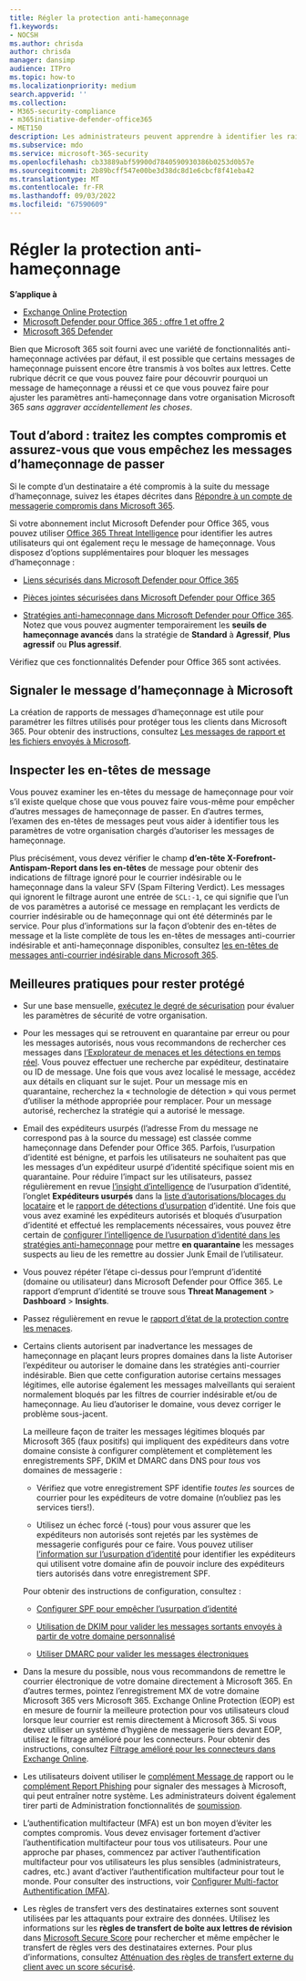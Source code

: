 ```yaml
---
title: Régler la protection anti-hameçonnage
f1.keywords:
- NOCSH
ms.author: chrisda
author: chrisda
manager: dansimp
audience: ITPro
ms.topic: how-to
ms.localizationpriority: medium
search.appverid: ''
ms.collection:
- M365-security-compliance
- m365initiative-defender-office365
- MET150
description: Les administrateurs peuvent apprendre à identifier les raisons pour lesquelles et comment un message de hameçonnage a été transmis dans Microsoft 365, et ce qu’il faut faire pour empêcher d’autres messages de hameçonnage à l’avenir.
ms.subservice: mdo
ms.service: microsoft-365-security
ms.openlocfilehash: cb33889abf59900d7840590930386b0253d0b57e
ms.sourcegitcommit: 2b89bcff547e00be3d38dc8d1e6cbcf8f41eba42
ms.translationtype: MT
ms.contentlocale: fr-FR
ms.lasthandoff: 09/03/2022
ms.locfileid: "67590609"
---
```

# <a name="tune-anti-phishing-protection"></a>Régler la protection anti-hameçonnage

**S’applique à**
- [Exchange Online Protection](exchange-online-protection-overview.md)
- [Microsoft Defender pour Office 365 : offre 1 et offre 2](defender-for-office-365.md)
- [Microsoft 365 Defender](../defender/microsoft-365-defender.md)

Bien que Microsoft 365 soit fourni avec une variété de fonctionnalités anti-hameçonnage activées par défaut, il est possible que certains messages de hameçonnage puissent encore être transmis à vos boîtes aux lettres. Cette rubrique décrit ce que vous pouvez faire pour découvrir pourquoi un message de hameçonnage a réussi et ce que vous pouvez faire pour ajuster les paramètres anti-hameçonnage dans votre organisation Microsoft 365 _sans aggraver accidentellement les choses_.

## <a name="first-things-first-deal-with-any-compromised-accounts-and-make-sure-you-block-any-more-phishing-messages-from-getting-through"></a>Tout d’abord : traitez les comptes compromis et assurez-vous que vous empêchez les messages d’hameçonnage de passer

Si le compte d’un destinataire a été compromis à la suite du message d’hameçonnage, suivez les étapes décrites dans [Répondre à un compte de messagerie compromis dans Microsoft 365](responding-to-a-compromised-email-account.md).

Si votre abonnement inclut Microsoft Defender pour Office 365, vous pouvez utiliser [Office 365 Threat Intelligence](office-365-ti.md) pour identifier les autres utilisateurs qui ont également reçu le message de hameçonnage. Vous disposez d’options supplémentaires pour bloquer les messages d’hameçonnage :

- [Liens sécurisés dans Microsoft Defender pour Office 365](set-up-safe-links-policies.md)

- [Pièces jointes sécurisées dans Microsoft Defender pour Office 365](set-up-safe-attachments-policies.md)

- [Stratégies anti-hameçonnage dans Microsoft Defender pour Office 365](configure-mdo-anti-phishing-policies.md). Notez que vous pouvez augmenter temporairement les **seuils de hameçonnage avancés** dans la stratégie de **Standard** à **Agressif**, **Plus agressif** ou **Plus agressif**.

Vérifiez que ces fonctionnalités Defender pour Office 365 sont activées.

## <a name="report-the-phishing-message-to-microsoft"></a>Signaler le message d’hameçonnage à Microsoft

La création de rapports de messages d’hameçonnage est utile pour paramétrer les filtres utilisés pour protéger tous les clients dans Microsoft 365. Pour obtenir des instructions, consultez [Les messages de rapport et les fichiers envoyés à Microsoft](report-junk-email-messages-to-microsoft.md).

## <a name="inspect-the-message-headers"></a>Inspecter les en-têtes de message

Vous pouvez examiner les en-têtes du message de hameçonnage pour voir s’il existe quelque chose que vous pouvez faire vous-même pour empêcher d’autres messages de hameçonnage de passer. En d’autres termes, l’examen des en-têtes de messages peut vous aider à identifier tous les paramètres de votre organisation chargés d’autoriser les messages de hameçonnage.

Plus précisément, vous devez vérifier le champ **d’en-tête X-Forefront-Antispam-Report dans les en-têtes** de message pour obtenir des indications de filtrage ignoré pour le courrier indésirable ou le hameçonnage dans la valeur SFV (Spam Filtering Verdict). Les messages qui ignorent le filtrage auront une entrée de `SCL:-1`, ce qui signifie que l’un de vos paramètres a autorisé ce message en remplaçant les verdicts de courrier indésirable ou de hameçonnage qui ont été déterminés par le service. Pour plus d’informations sur la façon d’obtenir des en-têtes de message et la liste complète de tous les en-têtes de messages anti-courrier indésirable et anti-hameçonnage disponibles, consultez [les en-têtes de messages anti-courrier indésirable dans Microsoft 365](anti-spam-message-headers.md).

## <a name="best-practices-to-stay-protected"></a>Meilleures pratiques pour rester protégé

- Sur une base mensuelle, [exécutez le degré de sécurisation](../defender/microsoft-secure-score.md) pour évaluer les paramètres de sécurité de votre organisation.

- Pour les messages qui se retrouvent en quarantaine par erreur ou pour les messages autorisés, nous vous recommandons de rechercher ces messages dans [l’Explorateur de menaces et les détections en temps réel](threat-explorer.md). Vous pouvez effectuer une recherche par expéditeur, destinataire ou ID de message. Une fois que vous avez localisé le message, accédez aux détails en cliquant sur le sujet. Pour un message mis en quarantaine, recherchez la « technologie de détection » qui vous permet d’utiliser la méthode appropriée pour remplacer. Pour un message autorisé, recherchez la stratégie qui a autorisé le message.

- Email des expéditeurs usurpés (l’adresse From du message ne correspond pas à la source du message) est classée comme hameçonnage dans Defender pour Office 365. Parfois, l’usurpation d’identité est bénigne, et parfois les utilisateurs ne souhaitent pas que les messages d’un expéditeur usurpé d’identité spécifique soient mis en quarantaine. Pour réduire l’impact sur les utilisateurs, passez régulièrement en revue [l’insight d’intelligence](learn-about-spoof-intelligence.md) de l’usurpation d’identité, l’onglet **Expéditeurs usurpés** dans la [liste d’autorisations/blocages du locataire](manage-tenant-allow-block-list.md) et le [rapport de détections d’usurpation](view-email-security-reports.md#spoof-detections-report) d’identité. Une fois que vous avez examiné les expéditeurs autorisés et bloqués d’usurpation d’identité et effectué les remplacements nécessaires, vous pouvez être certain de [configurer l’intelligence de l’usurpation d’identité dans les stratégies anti-hameçonnage](set-up-anti-phishing-policies.md#spoof-settings) pour mettre **en quarantaine** les messages suspects au lieu de les remettre au dossier Junk Email de l’utilisateur.

- Vous pouvez répéter l’étape ci-dessus pour l’emprunt d’identité (domaine ou utilisateur) dans Microsoft Defender pour Office 365. Le rapport d’emprunt d’identité se trouve sous **Threat Management** \> **Dashboard** \> **Insights**.

- Passez régulièrement en revue le [rapport d’état de la protection contre les menaces](view-reports-for-mdo.md#threat-protection-status-report).

- Certains clients autorisent par inadvertance les messages de hameçonnage en plaçant leurs propres domaines dans la liste Autoriser l’expéditeur ou autoriser le domaine dans les stratégies anti-courrier indésirable. Bien que cette configuration autorise certains messages légitimes, elle autorise également les messages malveillants qui seraient normalement bloqués par les filtres de courrier indésirable et/ou de hameçonnage. Au lieu d’autoriser le domaine, vous devez corriger le problème sous-jacent.

  La meilleure façon de traiter les messages légitimes bloqués par Microsoft 365 (faux positifs) qui impliquent des expéditeurs dans votre domaine consiste à configurer complètement et complètement les enregistrements SPF, DKIM et DMARC dans DNS pour _tous_ vos domaines de messagerie :

  - Vérifiez que votre enregistrement SPF identifie _toutes les_ sources de courrier pour les expéditeurs de votre domaine (n’oubliez pas les services tiers!).

  - Utilisez un échec forcé (\-tous) pour vous assurer que les expéditeurs non autorisés sont rejetés par les systèmes de messagerie configurés pour ce faire. Vous pouvez utiliser [l’information sur l’usurpation d’identité](learn-about-spoof-intelligence.md) pour identifier les expéditeurs qui utilisent votre domaine afin de pouvoir inclure des expéditeurs tiers autorisés dans votre enregistrement SPF.

  Pour obtenir des instructions de configuration, consultez :

  - [Configurer SPF pour empêcher l’usurpation d’identité](set-up-spf-in-office-365-to-help-prevent-spoofing.md)

  - [Utilisation de DKIM pour valider les messages sortants envoyés à partir de votre domaine personnalisé](use-dkim-to-validate-outbound-email.md)

  - [Utiliser DMARC pour valider les messages électroniques](use-dmarc-to-validate-email.md)

- Dans la mesure du possible, nous vous recommandons de remettre le courrier électronique de votre domaine directement à Microsoft 365. En d’autres termes, pointez l’enregistrement MX de votre domaine Microsoft 365 vers Microsoft 365. Exchange Online Protection (EOP) est en mesure de fournir la meilleure protection pour vos utilisateurs cloud lorsque leur courrier est remis directement à Microsoft 365. Si vous devez utiliser un système d’hygiène de messagerie tiers devant EOP, utilisez le filtrage amélioré pour les connecteurs. Pour obtenir des instructions, consultez [Filtrage amélioré pour les connecteurs dans Exchange Online](/Exchange/mail-flow-best-practices/use-connectors-to-configure-mail-flow/enhanced-filtering-for-connectors).

- Les utilisateurs doivent utiliser le [complément Message de](enable-the-report-message-add-in.md) rapport ou le [complément Report Phishing](enable-the-report-phish-add-in.md) pour signaler des messages à Microsoft, qui peut entraîner notre système. Les administrateurs doivent également tirer parti de Administration fonctionnalités de [soumission](admin-submission.md).

- L’authentification multifacteur (MFA) est un bon moyen d’éviter les comptes compromis. Vous devez envisager fortement d’activer l’authentification multifacteur pour tous vos utilisateurs. Pour une approche par phases, commencez par activer l’authentification multifacteur pour vos utilisateurs les plus sensibles (administrateurs, cadres, etc.) avant d’activer l’authentification multifacteur pour tout le monde. Pour consulter des instructions, voir [Configurer Multi-factor Authentification (MFA)](../../admin/security-and-compliance/set-up-multi-factor-authentication.md).

- Les règles de transfert vers des destinataires externes sont souvent utilisées par les attaquants pour extraire des données. Utilisez les informations sur les **règles de transfert de boîte aux lettres de révision** dans [Microsoft Secure Score](../defender/microsoft-secure-score.md) pour rechercher et même empêcher le transfert de règles vers des destinataires externes. Pour plus d’informations, consultez [Atténuation des règles de transfert externe du client avec un score sécurisé](/archive/blogs/office365security/mitigating-client-external-forwarding-rules-with-secure-score).
